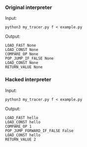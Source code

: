 ### Original interpreter

Input:

```
python3 my_tracer.py f < example.py
```

Output:
```
LOAD_FAST None
LOAD_CONST None
COMPARE_OP None
POP_JUMP_IF_FALSE None
LOAD_CONST None
RETURN_VALUE None
```

### Hacked interpreter

Input:

```
python3 my_tracer.py f < example.py
```

Output:
```
LOAD_FAST hello
LOAD_CONST hello
COMPARE_OP 1
POP_JUMP_FORWARD_IF_FALSE False
LOAD_CONST hello
RETURN_VALUE 2
```
